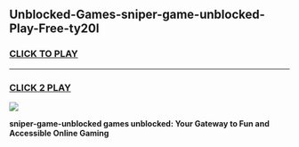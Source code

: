 
## Unblocked-Games-sniper-game-unblocked-Play-Free-ty20l
<h3>
<a href="https://premium76.site?title=sniper-game-unblocked&ref=19M">CLICK TO PLAY</a></h3>
<hr>

<h3>
<a href="https://premium76.site?title=sniper-game-unblocked&ref=19M">CLICK 2 PLAY</a>
  
</h3>

<a href="https://premium76.site?title=sniper-game-unblocked&ref=19M"><img src="https://clearcache.store/games.png"></a>


**sniper-game-unblocked games unblocked: Your Gateway to Fun and Accessible Online Gaming**
